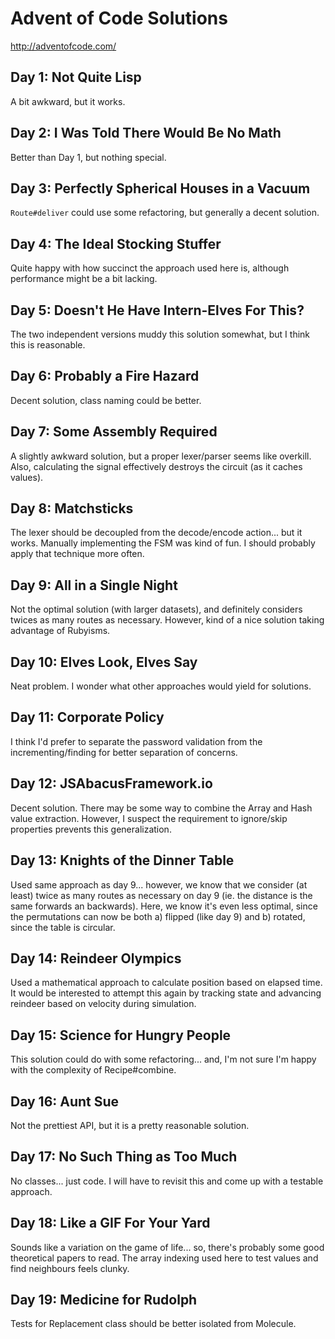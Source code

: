 # Advent of Code Solutions

http://adventofcode.com/

## Day 1: Not Quite Lisp

A bit awkward, but it works.

## Day 2: I Was Told There Would Be No Math

Better than Day 1, but nothing special.

## Day 3: Perfectly Spherical Houses in a Vacuum

`Route#deliver` could use some refactoring, but generally a decent solution.

## Day 4: The Ideal Stocking Stuffer

Quite happy with how succinct the approach used here is, although performance might be a bit lacking.

## Day 5: Doesn't He Have Intern-Elves For This?

The two independent versions muddy this solution somewhat, but I think this is reasonable.

## Day 6: Probably a Fire Hazard

Decent solution, class naming could be better.

## Day 7: Some Assembly Required

A slightly awkward solution, but a proper lexer/parser seems like overkill.
Also, calculating the signal effectively destroys the circuit (as it caches values).

## Day 8: Matchsticks

The lexer should be decoupled from the decode/encode action... but it works.
Manually implementing the FSM was kind of fun. I should probably apply that technique more often.

## Day 9: All in a Single Night

Not the optimal solution (with larger datasets), and definitely considers twices as many routes as necessary.
However, kind of a nice solution taking advantage of Rubyisms.

## Day 10: Elves Look, Elves Say

Neat problem. I wonder what other approaches would yield for solutions.

## Day 11: Corporate Policy

I think I'd prefer to separate the password validation from the incrementing/finding for better separation of concerns.

## Day 12: JSAbacusFramework.io

Decent solution. There may be some way to combine the Array and Hash value extraction.
However, I suspect the requirement to ignore/skip properties prevents this generalization.

## Day 13: Knights of the Dinner Table

Used same approach as day 9... however, we know that we consider (at least) twice as many routes as necessary on day 9
(ie. the distance is the same forwards an backwards). Here, we know it's even less optimal, since the permutations can
now be both a) flipped (like day 9) and b) rotated, since the table is circular.

## Day 14: Reindeer Olympics

Used a mathematical approach to calculate position based on elapsed time. It would be interested to attempt this again
by tracking state and advancing reindeer based on velocity during simulation.

## Day 15: Science for Hungry People

This solution could do with some refactoring... and, I'm not sure I'm happy with the complexity of Recipe#combine.

## Day 16: Aunt Sue

Not the prettiest API, but it is a pretty reasonable solution.

## Day 17: No Such Thing as Too Much

No classes... just code. I will have to revisit this and come up with a testable approach.

## Day 18: Like a GIF For Your Yard

Sounds like a variation on the game of life... so, there's probably some good theoretical papers to read.
The array indexing used here to test values and find neighbours feels clunky.

## Day 19: Medicine for Rudolph

Tests for Replacement class should be better isolated from Molecule.
